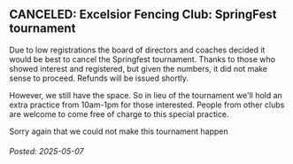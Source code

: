 
## CANCELED: Excelsior Fencing Club: SpringFest tournament

Due to low registrations the board of directors and coaches decided it would be best to cancel the Springfest tournament. Thanks to those who showed interest and registered, but given the numbers, it did not make sense to proceed. Refunds will be issued shortly. 

However, we still have the space. So in lieu of the tournament we'll hold an extra practice from 10am-1pm for those interested. People from other clubs are welcome to come free of charge to this special practice. 

Sorry again that we could not make this tournament happen

###### Posted: 2025-05-07
